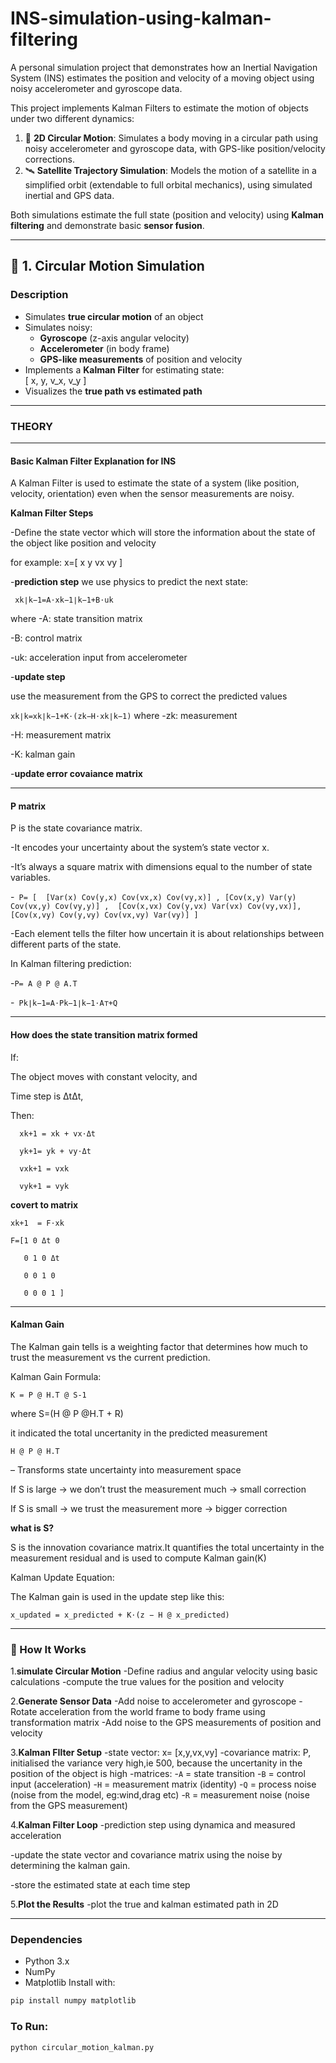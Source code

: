 # INS-simulation-using-kalman-filtering
A personal simulation project that demonstrates how an Inertial Navigation System (INS) estimates the position and velocity of a moving object using noisy accelerometer and gyroscope data.


This project implements Kalman Filters to estimate the motion of objects under two different dynamics:

1. 🚗 **2D Circular Motion**: Simulates a body moving in a circular path using noisy accelerometer and gyroscope data, with GPS-like position/velocity corrections.
2. 🛰️ **Satellite Trajectory Simulation**: Models the motion of a satellite in a simplified orbit (extendable to full orbital mechanics), using simulated inertial and GPS data.

Both simulations estimate the full state (position and velocity) using **Kalman filtering** and demonstrate basic **sensor fusion**.

---

## 📌 1. Circular Motion Simulation

### Description

- Simulates **true circular motion** of an object
- Simulates noisy:
  - **Gyroscope** (z-axis angular velocity)
  - **Accelerometer** (in body frame)
  - **GPS-like measurements** of position and velocity
- Implements a **Kalman Filter** for estimating state:  
  \[ x, y, v_x, v_y \]
- Visualizes the **true path vs estimated path**

---
### THEORY
---
#### Basic Kalman Filter Explanation for INS

A Kalman Filter is used to estimate the state of a system (like position, velocity, orientation) even when the sensor measurements are noisy.

**Kalman Filter Steps**
 
-Define the state vector which will store the information about the state of the object like position and velocity
   
   for example:
     x=[ x
         y
         vx
         vy
           ]
   
-**prediction step**
   we use physics to predict the next state:
   
   ``` xk∣k−1​=A⋅xk−1∣k−1​+B⋅uk```
   
   where
   -A: state transition matrix
   
   -B: control matrix
   
   -uk: acceleration input from accelerometer
   
-**update step**

  use the measurement from the GPS to correct the predicted values
  
  ```xk∣k​=xk∣k−1​+K⋅(zk​−H⋅xk∣k−1​)```
  where 
  -zk: measurement
  
  -H: measurement matrix
  
  -K: kalman gain

-**update error covaiance matrix**

--- 

#### P matrix
P is the state covariance matrix.

-It encodes your uncertainty about the system’s state vector x.

-It’s always a square matrix with dimensions equal to the number of state variables.

 -``` P= [  [Var(x) Cov(y,x) Cov(vx,x) Cov(vy,x)] ,
            [​Cov(x,y) Var(y) Cov(vx,y) Cov(vy,y)] , 
            [​Cov(x,vx) Cov(y,vx) Var(vx) Cov(vy,vx)​],
            [Cov(x,vy) Cov(y,vy) Cov(vx,vy) Var(vy)] ​]```
 
 -Each element tells the filter how uncertain it is about relationships between different parts of the state.

In Kalman filtering prediction:

-```P= A @ P @ A.T```

-``` Pk∣k−1​=A⋅Pk−1∣k−1​⋅A⊤+Q```

---

#### How does the state transition matrix formed
If:

  The object moves with constant velocity, and

   Time step is ΔtΔt,

Then:

      xk+1 = xk + vx⋅Δt
      
      yk+1= yk + vy⋅Δt 
      
      vxk+1 = vxk 
      
      vyk+1 = vyk

​​​**covert to matrix**

    xk+1 ​ = F⋅xk​

    F=[1 0 Δt 0 
    
       0 1 0 Δt 
       
       0 0 1 0 
       
       0 0 0 1 ]​

---

#### Kalman Gain

The Kalman gain tells is a weighting factor that determines how much to trust the measurement vs the current prediction.

Kalman Gain Formula:

```K = P @ H.T @ S-1```

where S=(H @ P @H.T + R) 

it indicated the total uncertanity in the predicted measurement

 ```H @ P @ H.T``` 
 
 – Transforms state uncertainty into measurement space

If S is large → we don’t trust the measurement much → small correction

If S is small → we trust the measurement more → bigger correction

**what is S?**

S is the innovation covariance matrix.It quantifies the total uncertainty in the measurement residual and is used to compute Kalman gain(K)

Kalman Update Equation:

The Kalman gain is used in the update step like this:

```x_updated = x_predicted + K⋅(z − H @ x_predicted)```

---

### 🔧 How It Works
 1.**simulate Circular Motion**
     -Define radius and angular velocity using basic calculations
     -compute the true values for the position and velocity
     
 2.**Generate Sensor Data**
     -Add noise to accelerometer and gyroscope
     -Rotate acceleration from the world frame to body frame using transformation matrix
     -Add noise to the GPS measurements of position and velocity
    
  3.**Kalman FIlter Setup**
  -state vector:     x= [x,y,vx,vy] 
  -covariance matrix: P, initialised the variance very high,ie 500, because the uncertanity in the position of the object is high
     -matrices:
       -`A` = state transition
       -`B` = control input (acceleration)
       -`H` = measurement matrix (identity)
       -`Q` = process noise (noise from the model, eg:wind,drag etc)
       -`R` = measurement noise (noise from the GPS measurement)
       
  4.**Kalman Filter Loop**
  -prediction step using dynamica and measured acceleration
      
  -update the state vector and covariance matrix using the noise by determining the kalman gain.
      
  -store the estimated state at each time step
    
  5.**Plot the Results**
    -plot the true and kalman estimated path in 2D

---
### Dependencies

- Python 3.x
- NumPy
- Matplotlib
Install with:

```bash
pip install numpy matplotlib
```

### To Run:

```bash
python circular_motion_kalman.py
```

